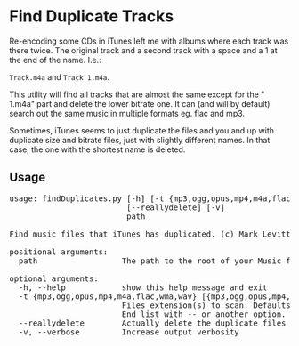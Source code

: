 # Find Duplicate Tracks

Re-encoding some CDs in iTunes left me with albums where each track was there twice. 
The original track and a second track with a space and a 1 at the end of the name. I.e.:

`Track.m4a` and `Track 1.m4a`.

This utility will find all tracks that are almost the same except for the " 1.m4a" part 
and delete the lower bitrate one. It can (and will by default) search out the same music in multiple formats eg. flac and mp3.

Sometimes, iTunes seems to just duplicate the files and you and up with duplicate
size and bitrate files, just with slightly different names. In that case, the one with the shortest name is deleted. 


## Usage

<pre>
usage: findDuplicates.py [-h] [-t {mp3,ogg,opus,mp4,m4a,flac,wma,wav} ... --]
                         [--reallydelete] [-v]
                         path

Find music files that iTunes has duplicated. (c) Mark Levitt 2019

positional arguments:
  path                  The path to the root of your Music files

optional arguments:
  -h, --help            show this help message and exit
  -t {mp3,ogg,opus,mp4,m4a,flac,wma,wav} [{mp3,ogg,opus,mp4,m4a,flac,wma,wav} ...], --type {mp3,ogg,opus,mp4,m4a,flac,wma,wav} [{mp3,ogg,opus,mp4,m4a,flac,wma,wav} ...]
                        Files extension(s) to scan. Defaults to all choices.
                        End list with -- or another option.
  --reallydelete        Actually delete the duplicate files on disk
  -v, --verbose         Increase output verbosity
</pre

## Dependencies

It uses the TinyTag library from https://pypi.org/project/tinytag/ to read the bitrate from the track. 
